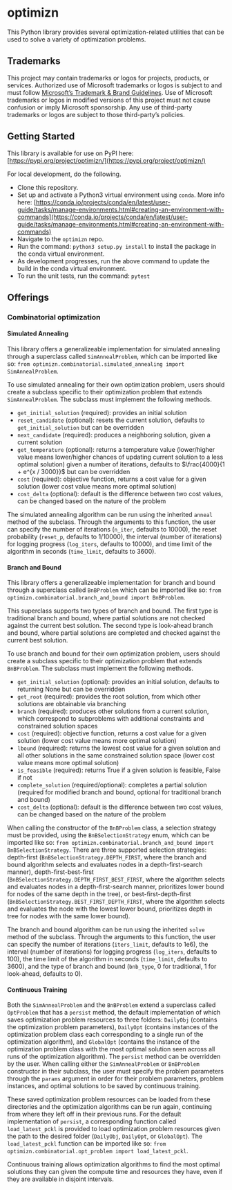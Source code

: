 # optimizn
This Python library provides several optimization-related utilities that can be used to solve a variety of optimization problems.

## Trademarks

This project may contain trademarks or logos for projects, products, or services. Authorized use of Microsoft trademarks or logos is subject to and must follow [Microsoft’s Trademark & Brand Guidelines](https://www.microsoft.com/en-us/legal/intellectualproperty/trademarks/usage/general). Use of Microsoft trademarks or logos in modified versions of this project must not cause confusion or imply Microsoft sponsorship. Any use of third-party trademarks or logos are subject to those third-party’s policies.

## Getting Started
This library is available for use on PyPI here: [https://pypi.org/project/optimizn/](https://pypi.org/project/optimizn/)

For local development, do the following. 
- Clone this repository.
- Set up and activate a Python3 virtual environment using `conda`. More info here: [https://conda.io/projects/conda/en/latest/user-guide/tasks/manage-environments.html#creating-an-environment-with-commands](https://conda.io/projects/conda/en/latest/user-guide/tasks/manage-environments.html#creating-an-environment-with-commands)
- Navigate to the `optimizn` repo.
- Run the command: `python3 setup.py install` to install the package in the conda virtual environment. 
- As development progresses, run the above command to update the build in the conda virtual environment.
- To run the unit tests, run the command: `pytest`

## Offerings

### Combinatorial optimization

#### Simulated Annealing
This library offers a generalizeable implementation for simulated annealing through a superclass called `SimAnnealProblem`, which can be imported like so: `from optimizn.combinatorial.simulated_annealing import SimAnnealProblem`. 

To use simulated annealing for their own optimization problem, users should create a subclass specific to their optimization problem that extends `SimAnnealProblem`. The subclass must implement the following methods.
- `get_initial_solution` (required): provides an initial solution
- `reset_candidate` (optional): resets the current solution, defaults to `get_initial_solution` but can be overridden
- `next_candidate` (required): produces a neighboring solution, given a current solution
- `get_temperature` (optional): returns a temperature value (lower/higher value means lower/higher chances of updating current solution to a less optimal solution) given a number of iterations, defaults to $\frac{4000}{1 + e^{x / 3000}}$ but can be overridden
- `cost` (required): objective function, returns a cost value for a given solution (lower cost value means more optimal solution)
- `cost_delta` (optional): default is the difference between two cost values, can be changed based on the nature of the problem

The simulated annealing algorithm can be run using the inherited `anneal` method of the subclass. Through the arguments to this function, the user can specify the number of iterations (`n_iter`, defaults to 10000), the reset probability (`reset_p`, defaults to 1/10000), the interval (number of iterations) for logging progress (`log_iters`, defaults to 10000), and time limit of the algorithm in seconds (`time_limit`, defaults to 3600). 

#### Branch and Bound
This library offers a generalizeable implementation for branch and bound through a superclass called `BnBProblem` which can be imported like so: `from optimizn.combinatorial.branch_and_bound import BnBProblem`. 

This superclass supports two types of branch and bound. The first type is traditional branch and bound, where partial solutions are not checked against the current best solution. The second type is look-ahead branch and bound, where partial solutions are completed and checked against the current best solution. 

To use branch and bound for their own optimization problem, users should create a subclass specific to their optimization problem that extends `BnBProblem`. The subclass must implement the following methods.
- `get_initial_solution` (optional): provides an initial solution, defaults to returning None but can be overridden
- `get_root` (required): provides the root solution, from which other solutions are obtainable via branching
- `branch` (required): produces other solutions from a current solution, which correspond to subproblems with additional constraints and constrained solution spaces
- `cost` (required): objective function, returns a cost value for a given solution (lower cost value means more optimal solution)
- `lbound` (required): returns the lowest cost value for a given solution and all other solutions in the same constrained solution space (lower cost value means more optimal solution)
- `is_feasible` (required): returns True if a given solution is feasible, False if not
- `complete_solution` (required/optional): completes a partial solution (required for modified branch and bound, optional for traditional branch and bound)
- `cost_delta` (optional): default is the difference between two cost values, can be changed based on the nature of the problem

When calling the constructor of the `BnBProblem` class, a selection strategy must be provided, using the `BnBSelectionStrategy` enum, which can be imported like so: `from optimizn.combinatorial.branch_and_bound import BnBSelectionStrategy`. There are three supported selection strategies: depth-first (`BnBSelectionStrategy.DEPTH_FIRST`, where the branch and bound algorithm selects and evaluates nodes in a depth-first-search manner), depth-first-best-first (`BnBSelectionStrategy.DEPTH_FIRST_BEST_FIRST`, where the algorithm selects and evaluates nodes in a depth-first-search manner, prioritizes lower bound for nodes of the same depth in the tree), or best-first-depth-first (`BnBSelectionStrategy.BEST_FIRST_DEPTH_FIRST`, where the algorithm selects and evaluates the node with the lowest lower bound, prioritizes depth in tree for nodes with the same lower bound).

The branch and bound algorithm can be run using the inherited `solve` method of the subclass. Through the arguments to this function, the user can specify the number of iterations (`iters_limit`, defaults to 1e6), the interval (number of iterations) for logging progress (`log_iters`, defaults to 100), the time limit of the algorithm in seconds (`time_limit`, defaults to 3600), and the type of branch and bound (`bnb_type`, 0 for traditional, 1 for look-ahead, defaults to 0). 

#### Continuous Training
Both the `SimAnnealProblem` and the `BnBProblem` extend a superclass called `OptProblem` that has a `persist` method, the default implementation of which saves optimization problem resources to three folders: `DailyObj` (contains the optimization problem parameters), `DailyOpt` (contains instances of the optimization problem class each corresponding to a single run of the optimization algorithm), and `GlobalOpt` (contains the instance of the optimization problem class with the most optimal solution seen across all runs of the optimization algorithm). The `persist` method can be overridden by the user. When calling either the `SimAnnealProblem` or `BnBProblem` constructor in their subclass, the user must specify the problem parameters through the `params` argument in order for their problem parameters, problem instances, and optimal solutions to be saved by continuous training.

These saved optimization problem resources can be loaded from these directories and the optimization algorithms can be run again, continuing from where they left off in their previous runs. For the default implementation of `persist`, a corresponding function called `load_latest_pckl` is provided to load optimization problem resources given the path to the desired folder (`DailyObj`, `DailyOpt`, or `GlobalOpt`). The `load_latest_pckl` function can be imported like so: `from optimizn.combinatorial.opt_problem import load_latest_pckl`.

Continuous training allows optimization algorithms to find the most optimal solutions they can given the compute time and resources they have, even if they are available in disjoint intervals. 

